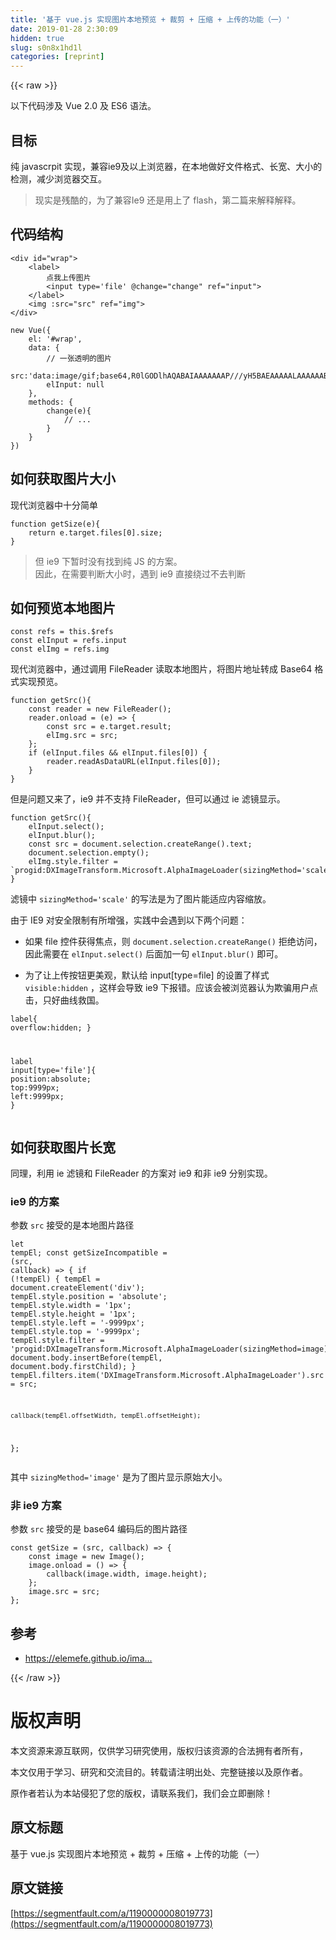 ```yaml
---
title: '基于 vue.js 实现图片本地预览 + 裁剪 + 压缩 + 上传的功能（一）' 
date: 2019-01-28 2:30:09
hidden: true
slug: s0n8x1hd1l
categories: [reprint]
---
```


{{< raw >}}

                    
<p>以下代码涉及 Vue 2.0 及 ES6 语法。</p>
<h2 id="articleHeader0">目标</h2>
<p>纯 javascrpit 实现，兼容ie9及以上浏览器，在本地做好文件格式、长宽、大小的检测，减少浏览器交互。</p>
<blockquote><p>现实是残酷的，为了兼容Ie9 还是用上了 flash，第二篇来解释解释。</p></blockquote>
<h2 id="articleHeader1">代码结构</h2>
<div class="widget-codetool" style="display:none;">
      <div class="widget-codetool--inner">
      <span class="selectCode code-tool" data-toggle="tooltip" data-placement="top" title="" data-original-title="全选"></span>
      <span type="button" class="copyCode code-tool" data-toggle="tooltip" data-placement="top" data-clipboard-text="<div id=&quot;wrap&quot;>
    <label>
        点我上传图片
        <input type='file' @change=&quot;change&quot; ref=&quot;input&quot;>
    </label>
    <img :src=&quot;src&quot; ref=&quot;img&quot;>
</div>
" title="" data-original-title="复制"></span>
      <span type="button" class="saveToNote code-tool" data-toggle="tooltip" data-placement="top" title="" data-original-title="放进笔记"></span>
      </div>
      </div><pre class="xml hljs"><code class="html"><span class="hljs-tag">&lt;<span class="hljs-name">div</span> <span class="hljs-attr">id</span>=<span class="hljs-string">"wrap"</span>&gt;</span>
    <span class="hljs-tag">&lt;<span class="hljs-name">label</span>&gt;</span>
        点我上传图片
        <span class="hljs-tag">&lt;<span class="hljs-name">input</span> <span class="hljs-attr">type</span>=<span class="hljs-string">'file'</span> @<span class="hljs-attr">change</span>=<span class="hljs-string">"change"</span> <span class="hljs-attr">ref</span>=<span class="hljs-string">"input"</span>&gt;</span>
    <span class="hljs-tag">&lt;/<span class="hljs-name">label</span>&gt;</span>
    <span class="hljs-tag">&lt;<span class="hljs-name">img</span> <span class="hljs-attr">:src</span>=<span class="hljs-string">"src"</span> <span class="hljs-attr">ref</span>=<span class="hljs-string">"img"</span>&gt;</span>
<span class="hljs-tag">&lt;/<span class="hljs-name">div</span>&gt;</span>
</code></pre>
<div class="widget-codetool" style="display:none;">
      <div class="widget-codetool--inner">
      <span class="selectCode code-tool" data-toggle="tooltip" data-placement="top" title="" data-original-title="全选"></span>
      <span type="button" class="copyCode code-tool" data-toggle="tooltip" data-placement="top" data-clipboard-text="new Vue({
    el: '#wrap',
    data: {
        // 一张透明的图片
        src:'data:image/gif;base64,R0lGODlhAQABAIAAAAAAAP///yH5BAEAAAAALAAAAAABAAEAAAIBRAA7', 
        elInput: null
    },
    methods: {
        change(e){
            // ...
        }
    }
})" title="" data-original-title="复制"></span>
      <span type="button" class="saveToNote code-tool" data-toggle="tooltip" data-placement="top" title="" data-original-title="放进笔记"></span>
      </div>
      </div><pre class="javascript hljs"><code class="js"><span class="hljs-keyword">new</span> Vue({
    <span class="hljs-attr">el</span>: <span class="hljs-string">'#wrap'</span>,
    <span class="hljs-attr">data</span>: {
        <span class="hljs-comment">// 一张透明的图片</span>
        src:<span class="hljs-string">'data:image/gif;base64,R0lGODlhAQABAIAAAAAAAP///yH5BAEAAAAALAAAAAABAAEAAAIBRAA7'</span>, 
        <span class="hljs-attr">elInput</span>: <span class="hljs-literal">null</span>
    },
    <span class="hljs-attr">methods</span>: {
        change(e){
            <span class="hljs-comment">// ...</span>
        }
    }
})</code></pre>
<h2 id="articleHeader2">如何获取图片大小</h2>
<p>现代浏览器中十分简单</p>
<div class="widget-codetool" style="display:none;">
      <div class="widget-codetool--inner">
      <span class="selectCode code-tool" data-toggle="tooltip" data-placement="top" title="" data-original-title="全选"></span>
      <span type="button" class="copyCode code-tool" data-toggle="tooltip" data-placement="top" data-clipboard-text="function getSize(e){
    return e.target.files[0].size;
}" title="" data-original-title="复制"></span>
      <span type="button" class="saveToNote code-tool" data-toggle="tooltip" data-placement="top" title="" data-original-title="放进笔记"></span>
      </div>
      </div><pre class="javascript hljs"><code class="js"><span class="hljs-function"><span class="hljs-keyword">function</span> <span class="hljs-title">getSize</span>(<span class="hljs-params">e</span>)</span>{
    <span class="hljs-keyword">return</span> e.target.files[<span class="hljs-number">0</span>].size;
}</code></pre>
<blockquote><p>但 ie9 下暂时没有找到纯 JS 的方案。<br>因此，在需要判断大小时，遇到 ie9 直接绕过不去判断</p></blockquote>
<h2 id="articleHeader3">如何预览本地图片</h2>
<div class="widget-codetool" style="display:none;">
      <div class="widget-codetool--inner">
      <span class="selectCode code-tool" data-toggle="tooltip" data-placement="top" title="" data-original-title="全选"></span>
      <span type="button" class="copyCode code-tool" data-toggle="tooltip" data-placement="top" data-clipboard-text="const refs = this.$refs
const elInput = refs.input
const elImg = refs.img" title="" data-original-title="复制"></span>
      <span type="button" class="saveToNote code-tool" data-toggle="tooltip" data-placement="top" title="" data-original-title="放进笔记"></span>
      </div>
      </div><pre class="javascript hljs"><code class="js"><span class="hljs-keyword">const</span> refs = <span class="hljs-keyword">this</span>.$refs
<span class="hljs-keyword">const</span> elInput = refs.input
<span class="hljs-keyword">const</span> elImg = refs.img</code></pre>
<p>现代浏览器中，通过调用 FileReader 读取本地图片，将图片地址转成 Base64 格式实现预览。</p>
<div class="widget-codetool" style="display:none;">
      <div class="widget-codetool--inner">
      <span class="selectCode code-tool" data-toggle="tooltip" data-placement="top" title="" data-original-title="全选"></span>
      <span type="button" class="copyCode code-tool" data-toggle="tooltip" data-placement="top" data-clipboard-text="function getSrc(){
    const reader = new FileReader();
    reader.onload = (e) => {
        const src = e.target.result;
        elImg.src = src;
    };
    if (elInput.files &amp;&amp; elInput.files[0]) {
        reader.readAsDataURL(elInput.files[0]);
    }
}" title="" data-original-title="复制"></span>
      <span type="button" class="saveToNote code-tool" data-toggle="tooltip" data-placement="top" title="" data-original-title="放进笔记"></span>
      </div>
      </div><pre class="javascript hljs"><code class="js"><span class="hljs-function"><span class="hljs-keyword">function</span> <span class="hljs-title">getSrc</span>(<span class="hljs-params"></span>)</span>{
    <span class="hljs-keyword">const</span> reader = <span class="hljs-keyword">new</span> FileReader();
    reader.onload = <span class="hljs-function">(<span class="hljs-params">e</span>) =&gt;</span> {
        <span class="hljs-keyword">const</span> src = e.target.result;
        elImg.src = src;
    };
    <span class="hljs-keyword">if</span> (elInput.files &amp;&amp; elInput.files[<span class="hljs-number">0</span>]) {
        reader.readAsDataURL(elInput.files[<span class="hljs-number">0</span>]);
    }
}</code></pre>
<p>但是问题又来了，ie9 并不支持 FileReader，但可以通过 ie 滤镜显示。</p>
<div class="widget-codetool" style="display:none;">
      <div class="widget-codetool--inner">
      <span class="selectCode code-tool" data-toggle="tooltip" data-placement="top" title="" data-original-title="全选"></span>
      <span type="button" class="copyCode code-tool" data-toggle="tooltip" data-placement="top" data-clipboard-text="function getSrc(){
    elInput.select();
    elInput.blur();
    const src = document.selection.createRange().text;
    document.selection.empty();
    elImg.style.filter = `progid:DXImageTransform.Microsoft.AlphaImageLoader(sizingMethod='scale',src='${src}')`;
}" title="" data-original-title="复制"></span>
      <span type="button" class="saveToNote code-tool" data-toggle="tooltip" data-placement="top" title="" data-original-title="放进笔记"></span>
      </div>
      </div><pre class="javascript hljs"><code class="js"><span class="hljs-function"><span class="hljs-keyword">function</span> <span class="hljs-title">getSrc</span>(<span class="hljs-params"></span>)</span>{
    elInput.select();
    elInput.blur();
    <span class="hljs-keyword">const</span> src = <span class="hljs-built_in">document</span>.selection.createRange().text;
    <span class="hljs-built_in">document</span>.selection.empty();
    elImg.style.filter = <span class="hljs-string">`progid:DXImageTransform.Microsoft.AlphaImageLoader(sizingMethod='scale',src='<span class="hljs-subst">${src}</span>')`</span>;
}</code></pre>
<p>滤镜中 <code>sizingMethod='scale'</code> 的写法是为了图片能适应内容缩放。</p>
<p>由于 IE9 对安全限制有所增强，实践中会遇到以下两个问题：</p>
<ul>
<li><p>如果 file 控件获得焦点，则 <code>document.selection.createRange()</code> 拒绝访问，因此需要在 <code>elInput.select()</code> 后面加一句 <code>elInput.blur()</code> 即可。</p></li>
<li><p>为了让上传按钮更美观，默认给 input[type=file] 的设置了样式 <code>visible:hidden</code> ，这样会导致 ie9 下报错。应该会被浏览器认为欺骗用户点击，只好曲线救国。</p></li>
</ul>
<div class="widget-codetool" style="display:none;">
      <div class="widget-codetool--inner">
      <span class="selectCode code-tool" data-toggle="tooltip" data-placement="top" title="" data-original-title="全选"></span>
      <span type="button" class="copyCode code-tool" data-toggle="tooltip" data-placement="top" data-clipboard-text="label{
    overflow:hidden;
}

label input[type='file']{
    position:absolute;
    top:9999px;
    left:9999px;
}
" title="" data-original-title="复制"></span>
      <span type="button" class="saveToNote code-tool" data-toggle="tooltip" data-placement="top" title="" data-original-title="放进笔记"></span>
      </div>
      </div><pre class="hljs css"><code><span class="hljs-selector-tag">label</span>{
    <span class="hljs-attribute">overflow</span>:hidden;
}

<span class="hljs-selector-tag">label</span> <span class="hljs-selector-tag">input</span><span class="hljs-selector-attr">[type='file']</span>{
    <span class="hljs-attribute">position</span>:absolute;
    <span class="hljs-attribute">top</span>:<span class="hljs-number">9999px</span>;
    <span class="hljs-attribute">left</span>:<span class="hljs-number">9999px</span>;
}
</code></pre>
<h2 id="articleHeader4">如何获取图片长宽</h2>
<p>同理，利用 ie 滤镜和 FileReader 的方案对 ie9 和非 ie9 分别实现。</p>
<h3 id="articleHeader5">ie9 的方案</h3>
<p>参数 <code>src</code> 接受的是本地图片路径</p>
<div class="widget-codetool" style="display:none;">
      <div class="widget-codetool--inner">
      <span class="selectCode code-tool" data-toggle="tooltip" data-placement="top" title="" data-original-title="全选"></span>
      <span type="button" class="copyCode code-tool" data-toggle="tooltip" data-placement="top" data-clipboard-text="let tempEl;
const getSizeIncompatible = (src, callback) => {
    if (!tempEl) {
        tempEl = document.createElement('div');
        tempEl.style.position = 'absolute';
        tempEl.style.width = '1px';
        tempEl.style.height = '1px';
        tempEl.style.left = '-9999px';
        tempEl.style.top = '-9999px';
        tempEl.style.filter = 'progid:DXImageTransform.Microsoft.AlphaImageLoader(sizingMethod=image)';
        document.body.insertBefore(tempEl, document.body.firstChild);
    }
    tempEl.filters.item('DXImageTransform.Microsoft.AlphaImageLoader').src = src;

    callback(tempEl.offsetWidth, tempEl.offsetHeight);
};" title="" data-original-title="复制"></span>
      <span type="button" class="saveToNote code-tool" data-toggle="tooltip" data-placement="top" title="" data-original-title="放进笔记"></span>
      </div>
      </div><pre class="javascript hljs"><code class="js"><span class="hljs-keyword">let</span> tempEl;
<span class="hljs-keyword">const</span> getSizeIncompatible = <span class="hljs-function">(<span class="hljs-params">src, callback</span>) =&gt;</span> {
    <span class="hljs-keyword">if</span> (!tempEl) {
        tempEl = <span class="hljs-built_in">document</span>.createElement(<span class="hljs-string">'div'</span>);
        tempEl.style.position = <span class="hljs-string">'absolute'</span>;
        tempEl.style.width = <span class="hljs-string">'1px'</span>;
        tempEl.style.height = <span class="hljs-string">'1px'</span>;
        tempEl.style.left = <span class="hljs-string">'-9999px'</span>;
        tempEl.style.top = <span class="hljs-string">'-9999px'</span>;
        tempEl.style.filter = <span class="hljs-string">'progid:DXImageTransform.Microsoft.AlphaImageLoader(sizingMethod=image)'</span>;
        <span class="hljs-built_in">document</span>.body.insertBefore(tempEl, <span class="hljs-built_in">document</span>.body.firstChild);
    }
    tempEl.filters.item(<span class="hljs-string">'DXImageTransform.Microsoft.AlphaImageLoader'</span>).src = src;

    callback(tempEl.offsetWidth, tempEl.offsetHeight);
};</code></pre>
<p>其中 <code>sizingMethod='image'</code> 是为了图片显示原始大小。</p>
<h3 id="articleHeader6">非 ie9 方案</h3>
<p>参数 <code>src</code> 接受的是 base64 编码后的图片路径</p>
<div class="widget-codetool" style="display:none;">
      <div class="widget-codetool--inner">
      <span class="selectCode code-tool" data-toggle="tooltip" data-placement="top" title="" data-original-title="全选"></span>
      <span type="button" class="copyCode code-tool" data-toggle="tooltip" data-placement="top" data-clipboard-text="const getSize = (src, callback) => {
    const image = new Image();
    image.onload = () => {
        callback(image.width, image.height);
    };
    image.src = src;
};" title="" data-original-title="复制"></span>
      <span type="button" class="saveToNote code-tool" data-toggle="tooltip" data-placement="top" title="" data-original-title="放进笔记"></span>
      </div>
      </div><pre class="javascript hljs"><code class="js"><span class="hljs-keyword">const</span> getSize = <span class="hljs-function">(<span class="hljs-params">src, callback</span>) =&gt;</span> {
    <span class="hljs-keyword">const</span> image = <span class="hljs-keyword">new</span> Image();
    image.onload = <span class="hljs-function"><span class="hljs-params">()</span> =&gt;</span> {
        callback(image.width, image.height);
    };
    image.src = src;
};</code></pre>
<h2 id="articleHeader7">参考</h2>
<ul><li><p><a href="https://elemefe.github.io/image-cropper/" rel="nofollow noreferrer" target="_blank">https://elemefe.github.io/ima...</a></p></li></ul>

                
{{< /raw >}}

# 版权声明
本文资源来源互联网，仅供学习研究使用，版权归该资源的合法拥有者所有，

本文仅用于学习、研究和交流目的。转载请注明出处、完整链接以及原作者。

原作者若认为本站侵犯了您的版权，请联系我们，我们会立即删除！

## 原文标题
基于 vue.js 实现图片本地预览 + 裁剪 + 压缩 + 上传的功能（一）

## 原文链接
[https://segmentfault.com/a/1190000008019773](https://segmentfault.com/a/1190000008019773)

